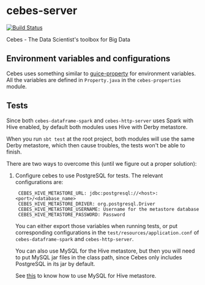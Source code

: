 # cebes-server
[![Build Status](http://ec2-52-53-151-47.us-west-1.compute.amazonaws.com:8080/buildStatus/icon?job=cebes-server-pull-request)](http://ec2-52-53-151-47.us-west-1.compute.amazonaws.com:8080/job/cebes-server-pull-request)

Cebes - The Data Scientist's toolbox for Big Data

## Environment variables and configurations

Cebes uses something similar to [guice-property](https://github.com/phvu/guice-property) for environment variables. 
All the variables are defined in `Property.java` in the `cebes-properties` module.

## Tests

Since both `cebes-dataframe-spark` and `cebes-http-server` uses Spark
with Hive enabled, by default both modules uses Hive with Derby metastore.

When you run `sbt test` at the root project, both modules will use the 
same Derby metastore, which then cause troubles, the tests won't be 
able to finish.

There are two ways to overcome this (until we figure out a proper solution):

1. Configure cebes to use PostgreSQL for tests. The relevant configurations
are:

        CEBES_HIVE_METASTORE_URL: jdbc:postgresql://<host>:<port>/<database_name>
        CEBES_HIVE_METASTORE_DRIVER: org.postgresql.Driver
        CEBES_HIVE_METASTORE_USERNAME: Username for the metastore database
        CEBES_HIVE_METASTORE_PASSWORD: Password
    
    You can either export those variables when running tests, or put 
    corresponding configurations in the `test/resources/application.conf`
    of `cebes-dataframe-spark` and `cebes-http-server`.
    
    You can also use MySQL for the Hive metastore, but then you will need
    to put MySQL jar files in the class path, since Cebes only includes
    PostgreSQL in its jar by default.
    
    See [this](http://www.cloudera.com/documentation/archive/cdh/4-x/4-2-1/CDH4-Installation-Guide/cdh4ig_topic_18_4.html) to know how to use MySQL for Hive metastore.
    

